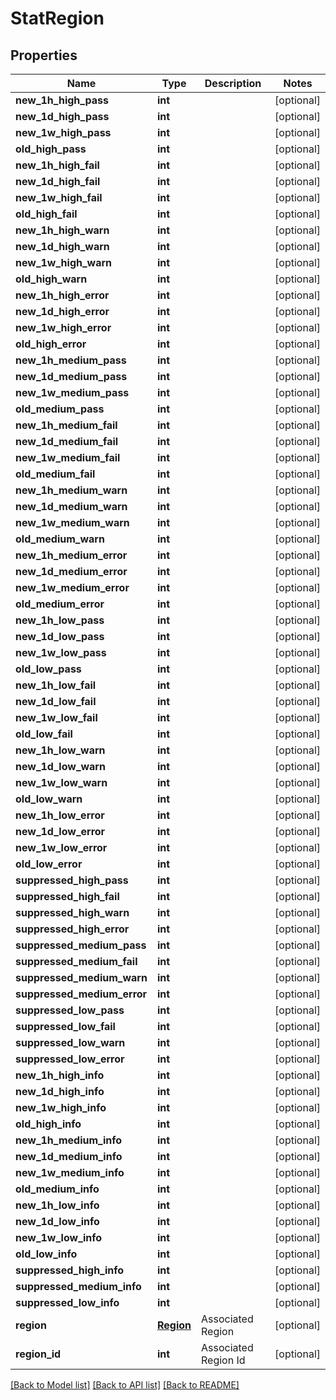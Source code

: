 # StatRegion

## Properties
Name | Type | Description | Notes
------------ | ------------- | ------------- | -------------
**new_1h_high_pass** | **int** |  | [optional] 
**new_1d_high_pass** | **int** |  | [optional] 
**new_1w_high_pass** | **int** |  | [optional] 
**old_high_pass** | **int** |  | [optional] 
**new_1h_high_fail** | **int** |  | [optional] 
**new_1d_high_fail** | **int** |  | [optional] 
**new_1w_high_fail** | **int** |  | [optional] 
**old_high_fail** | **int** |  | [optional] 
**new_1h_high_warn** | **int** |  | [optional] 
**new_1d_high_warn** | **int** |  | [optional] 
**new_1w_high_warn** | **int** |  | [optional] 
**old_high_warn** | **int** |  | [optional] 
**new_1h_high_error** | **int** |  | [optional] 
**new_1d_high_error** | **int** |  | [optional] 
**new_1w_high_error** | **int** |  | [optional] 
**old_high_error** | **int** |  | [optional] 
**new_1h_medium_pass** | **int** |  | [optional] 
**new_1d_medium_pass** | **int** |  | [optional] 
**new_1w_medium_pass** | **int** |  | [optional] 
**old_medium_pass** | **int** |  | [optional] 
**new_1h_medium_fail** | **int** |  | [optional] 
**new_1d_medium_fail** | **int** |  | [optional] 
**new_1w_medium_fail** | **int** |  | [optional] 
**old_medium_fail** | **int** |  | [optional] 
**new_1h_medium_warn** | **int** |  | [optional] 
**new_1d_medium_warn** | **int** |  | [optional] 
**new_1w_medium_warn** | **int** |  | [optional] 
**old_medium_warn** | **int** |  | [optional] 
**new_1h_medium_error** | **int** |  | [optional] 
**new_1d_medium_error** | **int** |  | [optional] 
**new_1w_medium_error** | **int** |  | [optional] 
**old_medium_error** | **int** |  | [optional] 
**new_1h_low_pass** | **int** |  | [optional] 
**new_1d_low_pass** | **int** |  | [optional] 
**new_1w_low_pass** | **int** |  | [optional] 
**old_low_pass** | **int** |  | [optional] 
**new_1h_low_fail** | **int** |  | [optional] 
**new_1d_low_fail** | **int** |  | [optional] 
**new_1w_low_fail** | **int** |  | [optional] 
**old_low_fail** | **int** |  | [optional] 
**new_1h_low_warn** | **int** |  | [optional] 
**new_1d_low_warn** | **int** |  | [optional] 
**new_1w_low_warn** | **int** |  | [optional] 
**old_low_warn** | **int** |  | [optional] 
**new_1h_low_error** | **int** |  | [optional] 
**new_1d_low_error** | **int** |  | [optional] 
**new_1w_low_error** | **int** |  | [optional] 
**old_low_error** | **int** |  | [optional] 
**suppressed_high_pass** | **int** |  | [optional] 
**suppressed_high_fail** | **int** |  | [optional] 
**suppressed_high_warn** | **int** |  | [optional] 
**suppressed_high_error** | **int** |  | [optional] 
**suppressed_medium_pass** | **int** |  | [optional] 
**suppressed_medium_fail** | **int** |  | [optional] 
**suppressed_medium_warn** | **int** |  | [optional] 
**suppressed_medium_error** | **int** |  | [optional] 
**suppressed_low_pass** | **int** |  | [optional] 
**suppressed_low_fail** | **int** |  | [optional] 
**suppressed_low_warn** | **int** |  | [optional] 
**suppressed_low_error** | **int** |  | [optional] 
**new_1h_high_info** | **int** |  | [optional] 
**new_1d_high_info** | **int** |  | [optional] 
**new_1w_high_info** | **int** |  | [optional] 
**old_high_info** | **int** |  | [optional] 
**new_1h_medium_info** | **int** |  | [optional] 
**new_1d_medium_info** | **int** |  | [optional] 
**new_1w_medium_info** | **int** |  | [optional] 
**old_medium_info** | **int** |  | [optional] 
**new_1h_low_info** | **int** |  | [optional] 
**new_1d_low_info** | **int** |  | [optional] 
**new_1w_low_info** | **int** |  | [optional] 
**old_low_info** | **int** |  | [optional] 
**suppressed_high_info** | **int** |  | [optional] 
**suppressed_medium_info** | **int** |  | [optional] 
**suppressed_low_info** | **int** |  | [optional] 
**region** | [**Region**](Region.md) | Associated Region | [optional] 
**region_id** | **int** | Associated Region Id | [optional] 

[[Back to Model list]](../README.md#documentation-for-models) [[Back to API list]](../README.md#documentation-for-api-endpoints) [[Back to README]](../README.md)


